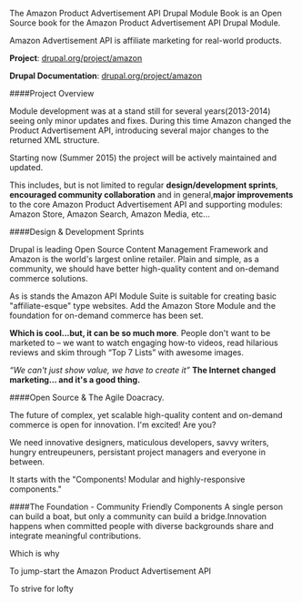 The Amazon Product Advertisement API Drupal Module Book is an Open Source book for the Amazon Product Advertisement API Drupal Module.

Amazon Advertisement API is affiliate marketing for real-world products.

**Project**: [drupal.org/project/amazon](drupal.org/project/amazon)

**Drupal Documentation**: [drupal.org/project/amazon](drupal.org/project/amazon/documentation)


####Project Overview

Module development was at a stand still for several years(2013-2014) seeing only minor updates and fixes. During this time Amazon changed the Product Advertisement API, introducing several major changes to the returned XML structure.

Starting now (Summer 2015) the project will be actively maintained and updated.

This includes, but is not limited to regular **design/development sprints**, **encouraged community collaboration** and in general,**major improvements** to the core Amazon Product Advertisement API and supporting modules: Amazon Store, Amazon Search, Amazon Media, etc...

####Design & Development Sprints

Drupal is leading Open Source Content Management Framework and Amazon is the world's largest online retailer. Plain and simple, as a community, we should have better high-quality content and on-demand commerce solutions.

As is stands the Amazon API Module Suite is suitable for creating basic "affiliate-esque" type websites. Add the Amazon Store Module and the foundation for on-demand commerce has been set.

**Which is cool...but, it can be so much more**. People don't want to be marketed to – we want to watch engaging how-to videos, read hilarious reviews and skim through “Top 7 Lists” with awesome images.

*“We can't just show value, we have to create it”* **The Internet changed marketing... and it's a good thing.**

####Open Source & The Agile Doacracy. 

The future of complex, yet scalable high-quality content and on-demand commerce is open for innovation. I'm excited! Are you? 

We need innovative designers, maticulous developers, savvy writers, hungry entreupeuners, persistant project managers and everyone in between.

It starts with the "Components! Modular and highly-responsive components."

####The Foundation - Community Friendly Components
A single person can build a boat, but only a community can build a bridge.Innovation happens when committed people with diverse backgrounds share and integrate meaningful contributions.

Which is why 

To jump-start the Amazon Product Advertisement API 

To strive for lofty 
